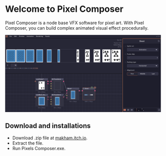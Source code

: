 # Welcome to Pixel Composer

Pixel Composer is a node base VFX software for pixel art. With Pixel Composer, you can build complex animated visual effect procedurally.

![screenshot1](img/screenshots/cards.gif)

## Download and installations

- Download .zip file at [makham.itch.io](https://makham.itch.io/pixel-composer).
- Extract the file.
- Run Pixels Composer.exe.
